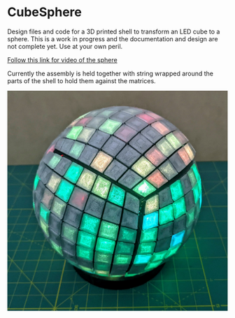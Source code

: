 # CubeSphere
Design files and code for a 3D printed shell to transform an LED cube to a sphere. This is a work in progress and the documentation and design are not complete yet. Use at your own peril.

[Follow this link for video of the sphere](https://youtube.com/shorts/eQoiFBxLnEA?feature=share)

Currently the assembly is held together with string wrapped around the parts of the shell to hold them against the matrices.

![Partially completed CubeSphere](./Pictures/Illuminated8x8.jpg)
